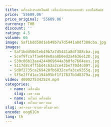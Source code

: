 ```yaml
---
title: เครื่องล้างรถอัตโนมัติ เครื่องล้างรถแบบลอยตัว แบบไม่สัมผัส
price: '55609.06'
price_original: '55609.06'
currency: THB
discount: ''
rating: 4.5
volume: 66
image: Saf1bdd50d1eb49b7a7d5441a8df388cba.jpg
images:
  - Saf1bdd50d1eb49b7a7d5441a8df388cba.jpg
  - Scef9fca7fae048e0aa8b0ed2a4636e12D.jpg
  - S30c86b13ae4244069644a3b0fe7604ees.jpg
  - S117d8c4ff5bd4c63a2ce42be770d4c09Y.jpg
  - Sd8f2735ca269428fb6832cefa3ce9355q.jpg
  - Sf5e2ffd1ac194b95bf1f17837b3d8379a.jpg
video: 4000275342524.mp4
categories:
  - name: เครื่องมือ
    slug: เคร-องม
  - name: อะไหล่ เครื่องมือ
    slug: อะไหล-เคร-องม
slug: เคร-องล-างรถอ-ตโนม-เคร
encode: oog61Cm
lang: th
---
```

  